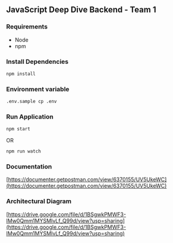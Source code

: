 ## JavaScript Deep Dive Backend - Team 1

### Requirements
- Node
- npm

### Install Dependencies
```bash
npm install
```

### Environment variable
```bash
.env.sample cp .env
```

### Run Application
```bash
npm start
```
OR

```bash
npm run watch
```

### Documentation
[https://documenter.getpostman.com/view/6370155/UV5UkeWC](https://documenter.getpostman.com/view/6370155/UV5UkeWC)

### Architectural Diagram
[https://drive.google.com/file/d/1BSgwkPMWF3-IMw0Qmm1MYSMIvLf_Q99d/view?usp=sharing](https://drive.google.com/file/d/1BSgwkPMWF3-IMw0Qmm1MYSMIvLf_Q99d/view?usp=sharing)